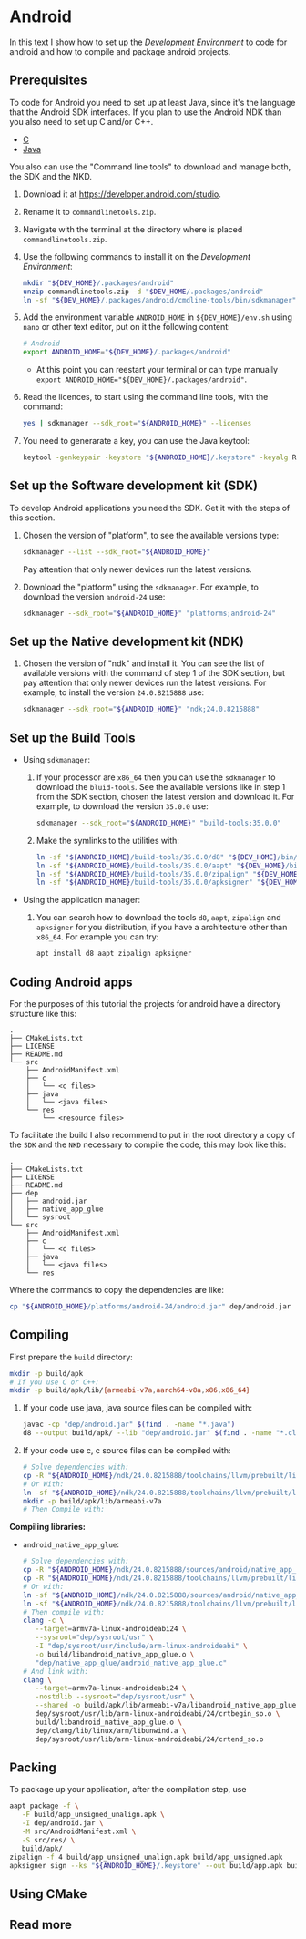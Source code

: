 # Android

In this text I show how to set up the
[*Development Environment*](README.md)
to code for android and how to compile and package android projects.

## Prerequisites

To code for Android you need to set up at least Java,
since it's the language that the Android SDK interfaces.
If you plan to use the Android NDK than you also need to
set up C and/or C++.

* [C](01-00_C.md)
* [Java](01-02_Java)

You also can use the "Command line tools" to download and manage
both, the SDK and the NKD.

1. Download it at <https://developer.android.com/studio>.
2. Rename it to `commandlinetools.zip`.
3. Navigate with the terminal at the directory where is placed `commandlinetools.zip`.
4. Use the following commands to install it on the *Development Environment*:

   ```sh
   mkdir "${DEV_HOME}/.packages/android"
   unzip commandlinetools.zip -d "$DEV_HOME/.packages/android"
   ln -sf "${DEV_HOME}/.packages/android/cmdline-tools/bin/sdkmanager" "${DEV_HOME}/bin/sdkmanager"
   ```

5. Add the environment variable `ANDROID_HOME` in `${DEV_HOME}/env.sh`
   using `nano` or other text editor, put on it the following content:

   ```sh
   # Android
   export ANDROID_HOME="${DEV_HOME}/.packages/android"
   ```

   * At this point you can reestart your terminal or can type manually
     `export ANDROID_HOME="${DEV_HOME}/.packages/android"`.

6. Read the licences, to start using the command line tools, with the command:

   ```sh
   yes | sdkmanager --sdk_root="${ANDROID_HOME}" --licenses
   ```

7. You need to generarate a key, you can use the Java keytool:

   ```sh
   keytool -genkeypair -keystore "${ANDROID_HOME}/.keystore" -keyalg RSA
   ```


## Set up the Software development kit (SDK)

To develop Android applications you need the SDK. Get it with the steps of this section.

1. Chosen the version of "platform", to see the available versions type:

   ```sh
   sdkmanager --list --sdk_root="${ANDROID_HOME}"
   ```

   Pay attention that only newer devices run the latest versions.

3. Download the "platform" using the `sdkmanager`.
   For example, to download the version `android-24` use:

   ```sh
   sdkmanager --sdk_root="${ANDROID_HOME}" "platforms;android-24"
   ```

## Set up the Native development kit (NDK)

1. Chosen the version of "ndk" and install it.
   You can see the list of available versions with the command of step 1 of the SDK section,
   but pay attention that only newer devices run the latest versions.
   For example, to install the version `24.0.8215888` use:

   ```sh
   sdkmanager --sdk_root="${ANDROID_HOME}" "ndk;24.0.8215888"
   ```

## Set up the Build Tools

* Using `sdkmanager`:

  1. If your processor are `x86_64` then you can use the `sdkmanager` to
     download the `bluid-tools`. See the available versions like in step 1
     from the SDK section, chosen the latest version and download it.
     For example, to download the version `35.0.0` use:

     ```sh
     sdkmanager --sdk_root="${ANDROID_HOME}" "build-tools;35.0.0"
     ```

  2. Make the symlinks to the utilities with:

     ```sh
     ln -sf "${ANDROID_HOME}/build-tools/35.0.0/d8" "${DEV_HOME}/bin/d8"
     ln -sf "${ANDROID_HOME}/build-tools/35.0.0/aapt" "${DEV_HOME}/bin/aapt"
     ln -sf "${ANDROID_HOME}/build-tools/35.0.0/zipalign" "${DEV_HOME}/bin/zipalign"
     ln -sf "${ANDROID_HOME}/build-tools/35.0.0/apksigner" "${DEV_HOME}/bin/apksigner"
     ```
* Using the application manager:

  1. You can search how to download the tools `d8`, `aapt`, `zipalign` and `apksigner`
     for you distribution, if you have a architecture other than `x86_64`.
     For example you can try:

     ```sh
     apt install d8 aapt zipalign apksigner
     ```

## Coding Android apps

For the purposes of this tutorial the projects for android
have a directory structure like this:

```
.
├── CMakeLists.txt
├── LICENSE
├── README.md
└── src
    ├── AndroidManifest.xml
    ├── c
    │   └── <c files>
    ├── java
    │   └── <java files>
    └── res
        └── <resource files>
```   

To facilitate the build I also recommend to put in the root directory
a copy of the `SDK` and the `NKD` necessary to compile the code,
this may look like this:

```
.
├── CMakeLists.txt
├── LICENSE
├── README.md
├── dep
│   ├── android.jar
│   ├── native_app_glue
│   └── sysroot
└── src
    ├── AndroidManifest.xml
    ├── c
    │   └── <c files>
    ├── java
    │   └── <java files>
    └── res
```

Where the commands to copy the dependencies are like:

```sh
cp "${ANDROID_HOME}/platforms/android-24/android.jar" dep/android.jar
```

## Compiling

First prepare the `build` directory:

```sh
mkdir -p build/apk
# If you use C or C++:
mkdir -p build/apk/lib/{armeabi-v7a,aarch64-v8a,x86,x86_64}
```

1. If your code use java, java source files can be compiled with:

   ```sh
   javac -cp "dep/android.jar" $(find . -name "*.java")
   d8 --output build/apk/ --lib "dep/android.jar" $(find . -name "*.class")
   ```

2. If your code use c, c source files can be compiled with:

   ```sh
   # Solve dependencies with:
   cp -R "${ANDROID_HOME}/ndk/24.0.8215888/toolchains/llvm/prebuilt/linux-x86_64/sysroot" dep/sysroot
   # Or With:
   ln -sf "${ANDROID_HOME}/ndk/24.0.8215888/toolchains/llvm/prebuilt/linux-x86_64/sysroot/usr" dep/sysroot
   mkdir -p build/apk/lib/armeabi-v7a
   # Then Compile with:
   ```

**Compiling libraries:**

* `android_native_app_glue`:

   ```sh
   # Solve dependencies with:
   cp -R "${ANDROID_HOME}/ndk/24.0.8215888/sources/android/native_app_glue" dep/native_app_glue
   cp -R "${ANDROID_HOME}/ndk/24.0.8215888/toolchains/llvm/prebuilt/linux-x86_64/lib64/clang/14.0.1" dep/clang
   # Or with:
   ln -sf "${ANDROID_HOME}/ndk/24.0.8215888/sources/android/native_app_glue" dep/native_app_glue
   ln -sf "${ANDROID_HOME}/ndk/24.0.8215888/toolchains/llvm/prebuilt/linux-x86_64/lib64/clang/14.0.1" dep/clang
   # Then compile with:
   clang -c \
      --target=armv7a-linux-androideabi24 \
      --sysroot="dep/sysroot/usr" \
      -I "dep/sysroot/usr/include/arm-linux-androideabi" \
      -o build/libandroid_native_app_glue.o \
      "dep/native_app_glue/android_native_app_glue.c"
   # And link with:
   clang \
      --target=armv7a-linux-androideabi24 \
      -nostdlib --sysroot="dep/sysroot/usr" \
      --shared -o build/apk/lib/armeabi-v7a/libandroid_native_app_glue.so \
      dep/sysroot/usr/lib/arm-linux-androideabi/24/crtbegin_so.o \
      build/libandroid_native_app_glue.o \
      dep/clang/lib/linux/arm/libunwind.a \
      dep/sysroot/usr/lib/arm-linux-androideabi/24/crtend_so.o
   ```

## Packing

To package up your application, after the compilation step, use

```sh
aapt package -f \
   -F build/app_unsigned_unalign.apk \
   -I dep/android.jar \
   -M src/AndroidManifest.xml \
   -S src/res/ \
   build/apk/
zipalign -f 4 build/app_unsigned_unalign.apk build/app_unsigned.apk
apksigner sign --ks "${ANDROID_HOME}/.keystore" --out build/app.apk build/app_unsigned.apk
```

## Using CMake


## Read more

